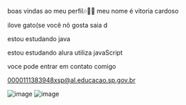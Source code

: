 boas vindas ao meu perfil🎶🐱‍👤
meu nome é vitoria cardoso

ilove gato(se você nõ gosta saia d


estou estudando java

estou estudando alura
utiliza javaScript


voce pode entrar em contato comigo

0000111383948xsp@al.educacao.sp.gov.br

![image](https://github.com/vinxns/vinxns/assets/171056177/cadd9457-fd23-4093-bb80-29c1c24eff17)  ![image](https://github.com/vinxns/vinxns/assets/171056177/06e859ab-cb3c-4418-8486-077de471598a)




